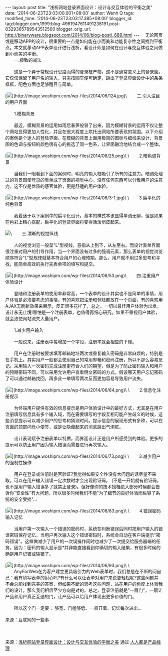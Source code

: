--- layout: post title: "浅析网站登录界面设计：设计与交互体验的平衡之美"
date: '2014-06-23T23:03:00.001+08:00' author: Wenh Q tags:
modified\_time: '2014-06-23T23:03:17.385+08:00' blogger\_id:
tag:blogger.com,1999:blog-4961947611491238191.post-8329365789543512500
blogger\_orig\_url:
http://binaryware.blogspot.com/2014/06/blog-post\_689.html ---
　无论网页或是移动APP的设计，很重要的一点是如何能在小而美和功能复杂性之间找到平衡点。本文就移动APP表单设计进行浅析，看设计师是如何在设计与交互体验之间做到小而美的平衡。\
　　一.极致的减法\
\
　　这是一个异于常规设计思路而得的登录框产物，这不是通常意义上的登录窗。它仅仅保留了用户名的输入，只需按回车便可确定，跳出了登录界面设计中的条条框框，配色方面也足够醒目与简单。\
\
[![](https://images-blogger-opensocial.googleusercontent.com/gadgets/proxy?url=http%3A%2F%2Fimage.woshipm.com%2Fwp-files%2F2014%2F06%2F124.jpg&container=blogger&gadget=a&rewriteMime=image%2F*)](http://image.woshipm.com/wp-files/2014/06/124.jpg)\
　　二.引人注目的用户界面\
\
　　1.模糊背景\
\
　　最近，模糊背景的运用如雨后春笋般冒了出来，因为模糊背景的运用不仅让整个网站显得更加人性化，并且在很大程度上烘托出网站所要表现的氛围。以下介绍的案例是个迷人的登陆界面，在模糊的背景上面用极简的图标与细线来设计，背景图的色调与按钮的颜色很有心的挑选了同一色系，让界面融洽地结合成一个整体。\
\
[![](https://images-blogger-opensocial.googleusercontent.com/gadgets/proxy?url=http%3A%2F%2Fimage.woshipm.com%2Fwp-files%2F2014%2F06%2F25.png&container=blogger&gadget=a&rewriteMime=image%2F*)](http://image.woshipm.com/wp-files/2014/06/25.png)\
\
　　2.暗色调背景\
\
　　当我们一眼看到下面的案例时，明亮的输入框吸引了所有的注意力。暗调处理过的背景图使登录的表单成了页面的视觉中心，没有任何东西可以分散用户的注意力。这不仅是优质的感官体验，更是舒适的用户体验。\
\
[![](https://images-blogger-opensocial.googleusercontent.com/gadgets/proxy?url=http%3A%2F%2Fimage.woshipm.com%2Fwp-files%2F2014%2F06%2F3-1.jpg&container=blogger&gadget=a&rewriteMime=image%2F*)](http://image.woshipm.com/wp-files/2014/06/3-1.jpg)\
\
　　3.扁平化的纯色背景\
\
　　我着迷于以下案例中的扁平化设计。基本的样式本该显得单调无聊，但是如果在色彩上精心搭配，扁平化的登录界面将变得活泼俏皮起来。\
\
![](https://images-blogger-opensocial.googleusercontent.com/gadgets/proxy?url=http%3A%2F%2Fimage.woshipm.com%2Fwp-files%2F2014%2F06%2Fc1da895b3b54a84f8220f9ff45166aad.jpg&container=blogger&gadget=a&rewriteMime=image%2F*)\
　　三.清晰的视觉纵线\
\
　　人的视觉浏览一般呈"L"型视线，意指从上到下，从左至右。而设计表单界面很注重对用户的引导作用，当一个界面没有过多的强调元素，那么表单的视觉浏览顺序符合"L"型规律就基本符合用户的心理预期。那么，用户就不用过多思考和寻找，能简单高效的执行完表单项的填写和提交。\
\
[![](https://images-blogger-opensocial.googleusercontent.com/gadgets/proxy?url=http%3A%2F%2Fimage.woshipm.com%2Fwp-files%2F2014%2F06%2F53.png&container=blogger&gadget=a&rewriteMime=image%2F*)](http://image.woshipm.com/wp-files/2014/06/53.png)\
　　四.注重用户体验设计\
\
　　登陆和注册表单的使用率非常高，一个表单的设计其实也不是简单的事情，用户体验是必须要考虑的事情。有的喜欢把注册和登陆都放在一个页面，有的喜欢用AJAX无刷新效果来展示，反正很多花样了，总之，一切以最佳用户体验为出发。设计永无止境!哪怕是一个注册表单，也值得再细心研究。如果不重视用户体验，就会致使网站流失大量用户。\
\
　　1.减少用户输入\
\
　　一般说来，注册表中每增加一个字段，注册率就会相应的下降。\
\
　　用户在注册时被要求填写邮箱地址两次或重复输入密码是非常麻烦的，特别是在手机上。其实用户一般都会使用自己的常用邮箱和密码注册，所以不那么容易忘记。采用输入一次密码完成注册更符合人们的期望，但是为了防止密码输入和用户的预期密码不同，可以采用允许用户查看明文密码的方式。假设哪天用户忘记密码了可以通过邮箱找回，再多此一举填写两次反而更加容易导致用户流失。\
\
[![](https://images-blogger-opensocial.googleusercontent.com/gadgets/proxy?url=http%3A%2F%2Fimage.woshipm.com%2Fwp-files%2F2014%2F06%2F64.png&container=blogger&gadget=a&rewriteMime=image%2F*)](http://image.woshipm.com/wp-files/2014/06/64.png)\
\
　　2.信息化注册提示\
\
　　为终端用户提供有效的信息提示是用户体验设计中的最好方式，尤其是在用户注册填写信息具有多个输入域，而在需要填写的字段互相可能产生歧义的时候，这些消息提示可以减少用户的思考和猜测时间。提示信息的展现形式有多种，可以在页面的顶部闪烁小便签，或是让隐藏起来的消息跳出气泡框。\
\
　　设计表现赋予注册表单以特质，而界面设计正是用户所感受到的体验。更多的提示可以防止用户因为输入错误而需要进行再次输入。\
\
[![](https://images-blogger-opensocial.googleusercontent.com/gadgets/proxy?url=http%3A%2F%2Fimage.woshipm.com%2Fwp-files%2F2014%2F06%2F73.png&container=blogger&gadget=a&rewriteMime=image%2F*)](http://image.woshipm.com/wp-files/2014/06/73.png)\
\
　　3.减少用户的强制性操作\
\
　　用户在登录或注册时是否验证?我觉得如果安全性没有大问题的话尽量不采取。可以在用户输入错误一定次数时才会出现验证码。
(不是一开始就有验证码，也不是用户输入错误多了就禁止登录)。但好像你的技术搭档绝大部分时候都会告诉你"安全性"有大问题，所以很多时候我们不能"为了细节的良好体验而纵容了系统的安全受挫"...\
\
[![](https://images-blogger-opensocial.googleusercontent.com/gadgets/proxy?url=http%3A%2F%2Fimage.woshipm.com%2Fwp-files%2F2014%2F06%2F83.png&container=blogger&gadget=a&rewriteMime=image%2F*)](http://image.woshipm.com/wp-files/2014/06/83.png)\
\
　　4.错误密码输入记忆\
\
　　当用户第一次输入一个错误的密码时，系统在判断错误后同时把用户输入的错误密码保存记忆，当用户再次输入这个错误密码时，系统会自动在客户端提示"密码错误"。这样做减少了用户的一次误操作同时也减少了一次提交给服务器端的任务。因为：密码的输入显示是\*并非能直接看到你确切的输入结果，有很多时候的确是用户记错或输错了。\
\
[![](https://images-blogger-opensocial.googleusercontent.com/gadgets/proxy?url=http%3A%2F%2Fimage.woshipm.com%2Fwp-files%2F2014%2F06%2F93.png&container=blogger&gadget=a&rewriteMime=image%2F*)](http://image.woshipm.com/wp-files/2014/06/93.png)\
\
　　AnyForWeb在为客户建立更具吸引力的Web表单时，我们总是在不断的问自己：我有填写表单的耐心吗?有什么可以让表单对用户来说更轻松呢?这些问题并不会总能找到完美的答案，但如果不断的思考这些问题，站在用户的角度上体验我们的设计，那么我们相信至少方向是对的。总之，登录注册就是"一扇门"，一扇让产品和用户真正互通的门，让产品可以给用户体现出更多价值的门。\
\
　　所以这个门一定要： 够宽、门槛够低、一直开着、记忆每次进出...\
\
来源：互联网的一些事\
\
\
\
来源：[浅析网站登录界面设计：设计与交互体验的平衡之美](http://www.woshipm.com/ucd/90640.html)
通过 [人人都是产品经理](http://www.woshipm.com/)

